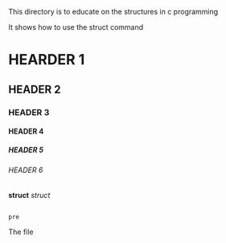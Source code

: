 This directory is to educate on the structures in c programming

It shows how to use the struct command

# HEARDER 1

## HEADER 2

### HEADER 3

#### HEADER 4

##### HEADER 5

###### HEADER 6
**struct**
*struct*
<pre>
</pre>
```
pre
```

The file

